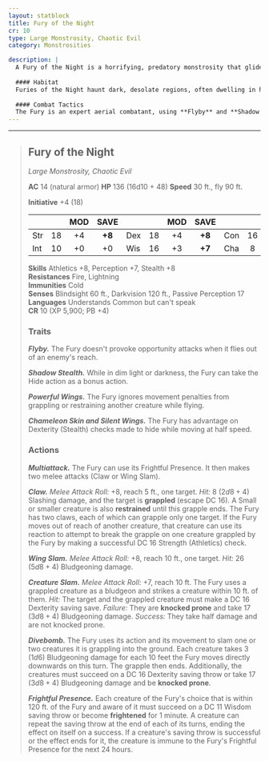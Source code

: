 ```yaml
---
layout: statblock
title: Fury of the Night
cr: 10
type: Large Monstrosity, Chaotic Evil
category: Monstrosities

description: |
  A Fury of the Night is a horrifying, predatory monstrosity that glides through the darkness, an apex hunter defined by its raw power and terrifying presence. It is a large, winged beast whose skin and wings blend seamlessly with the shadows, making it nearly invisible against the night sky.
  
  #### Habitat
  Furies of the Night haunt dark, desolate regions, often dwelling in high mountain peaks, stormy cloud layers, or deep forests where perpetual twilight reigns. They are rarely seen near civilization, preferring to strike at remote camps and isolated travelers.
  
  #### Combat Tactics
  The Fury is an expert aerial combatant, using **Flyby** and **Shadow Stealth** (often moving at half speed to gain advantage on Stealth checks due to **Chameleon Skin**) to set up an ambush. It initiates combat with **Frightful Presence** to scatter and control foes. Its signature move is to use **Claw** to grapple one or two targets, then use its superior strength (**Powerful Wings**) to fly them up and slam them into other creatures (**Creature Slam**) or the ground (**Divebomb**), ending the grapple and dealing massive bludgeoning damage.
---
```


___
> ## Fury of the Night
> *Large Monstrosity, Chaotic Evil*
> 
> **AC** 14 (natural armor) **HP** 136 (16d10 + 48) **Speed** 30 ft., fly 90 ft.
> 
> **Initiative** +4 (18)
>
> | | | MOD | SAVE | | | MOD | SAVE | | | MOD | SAVE |
> |:--|:-:|:----:|:----:|:--|:-:|:----:|:----:|:--|:-:|:----:|:----:|
> |Str| 18| +4 | **+8** |Dex| 18| +4 | **+8** |Con| 16| +3 | **+7** |
> |Int| 10| +0 | +0 |Wis| 16| +3 | **+7** |Cha| 8| -1 | -1 |
>
> **Skills** Athletics +8, Perception +7, Stealth +8  
> **Resistances** Fire, Lightning  
> **Immunities** Cold  
> **Senses** Blindsight 60 ft., Darkvision 120 ft., Passive Perception 17  
> **Languages** Understands Common but can't speak  
> **CR** 10 (XP 5,900; PB +4)
>
> ### Traits
>
> ***Flyby.*** The Fury doesn't provoke opportunity attacks when it flies out of an enemy's reach.
>
> ***Shadow Stealth.*** While in dim light or darkness, the Fury can take the Hide action as a bonus action.
>
> ***Powerful Wings.*** The Fury ignores movement penalties from grappling or restraining another creature while flying.
>
> ***Chameleon Skin and Silent Wings.*** The Fury has advantage on Dexterity (Stealth) checks made to hide while moving at half speed.
>
> ### Actions
>
> ***Multiattack.*** The Fury can use its Frightful Presence. It then makes two melee attacks (Claw or Wing Slam).
>
> ***Claw.*** *Melee Attack Roll:* +8, reach 5 ft., one target. *Hit:* 8 ($2d8 + 4$) Slashing damage, and the target is **grappled** (escape DC 16). A Small or smaller creature is also **restrained** until this grapple ends. The Fury has two claws, each of which can grapple only one target. If the Fury moves out of reach of another creature, that creature can use its reaction to attempt to break the grapple on one creature grappled by the Fury by making a successful DC 16 Strength (Athletics) check.
>
> ***Wing Slam.*** *Melee Attack Roll:* +8, reach 10 ft., one target. *Hit:* 26 ($5d8 + 4$) Bludgeoning damage.
>
> ***Creature Slam.*** *Melee Attack Roll:* +7, reach 10 ft. The Fury uses a grappled creature as a bludgeon and strikes a creature within 10 ft. of them. *Hit:* The target and the grappled creature must make a DC 16 Dexterity saving save. *Failure:* They are **knocked prone** and take 17 ($3d8 + 4$) Bludgeoning damage. *Success:* They take half damage and are not knocked prone.
>
> ***Divebomb.*** The Fury uses its action and its movement to slam one or two creatures it is grappling into the ground. Each creature takes 3 ($1d6$) Bludgeoning damage for each 10 feet the Fury moves directly downwards on this turn. The grapple then ends. Additionally, the creatures must succeed on a DC 16 Dexterity saving throw or take 17 ($3d8 + 4$) Bludgeoning damage and be **knocked prone**.
>
> ***Frightful Presence.*** Each creature of the Fury's choice that is within 120 ft. of the Fury and aware of it must succeed on a DC 11 Wisdom saving throw or become **frightened** for 1 minute. A creature can repeat the saving throw at the end of each of its turns, ending the effect on itself on a success. If a creature's saving throw is successful or the effect ends for it, the creature is immune to the Fury's Frightful Presence for the next 24 hours.